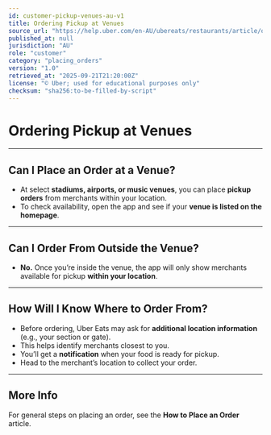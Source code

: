 ```yaml
---
id: customer-pickup-venues-au-v1
title: Ordering Pickup at Venues
source_url: "https://help.uber.com/en-AU/ubereats/restaurants/article/ordering-pickup-at-venues?nodeId=13e8933a-fe57-444e-8db8-cf937964ce0f"
published_at: null
jurisdiction: "AU"
role: "customer"
category: "placing_orders"
version: "1.0"
retrieved_at: "2025-09-21T21:20:00Z"
license: "© Uber; used for educational purposes only"
checksum: "sha256:to-be-filled-by-script"
---
```


# Ordering Pickup at Venues

---

## Can I Place an Order at a Venue?
- At select **stadiums, airports, or music venues**, you can place **pickup orders** from merchants within your location.  
- To check availability, open the app and see if your **venue is listed on the homepage**.  

---

## Can I Order From Outside the Venue?
- **No.** Once you’re inside the venue, the app will only show merchants available for pickup **within your location**.  

---

## How Will I Know Where to Order From?
- Before ordering, Uber Eats may ask for **additional location information** (e.g., your section or gate).  
- This helps identify merchants closest to you.  
- You’ll get a **notification** when your food is ready for pickup.  
- Head to the merchant’s location to collect your order.  

---

## More Info
For general steps on placing an order, see the **How to Place an Order** article.  
